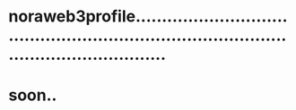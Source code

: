 # noraweb3profile................................................................................................................
# soon..
